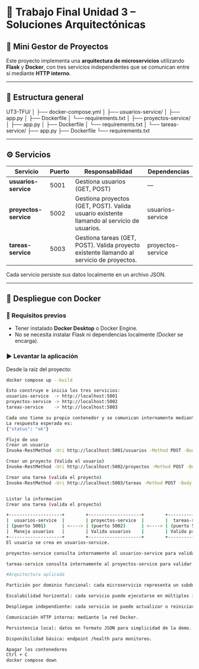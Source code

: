 # 🧩 Trabajo Final Unidad 3 – Soluciones Arquitectónicas

## 📘 Mini Gestor de Proyectos

Este proyecto implementa una **arquitectura de microservicios** utilizando **Flask** y **Docker**, con tres servicios independientes que se comunican entre sí mediante **HTTP interno**.

---

## 🧱 Estructura general


UT3-TFU/
│
├── docker-compose.yml
│
├── usuarios-service/
│ ├── app.py
│ ├── Dockerfile
│ └── requirements.txt
│
├── proyectos-service/
│ ├── app.py
│ ├── Dockerfile
│ └── requirements.txt
│
└── tareas-service/
├── app.py
├── Dockerfile
└── requirements.txt


---

## ⚙️ Servicios

| Servicio | Puerto | Responsabilidad | Dependencias |
|-----------|---------|----------------|---------------|
| **usuarios-service** | 5001 | Gestiona usuarios (GET, POST) | — |
| **proyectos-service** | 5002 | Gestiona proyectos (GET, POST). Valida usuario existente llamando al servicio de usuarios. | usuarios-service |
| **tareas-service** | 5003 | Gestiona tareas (GET, POST). Valida proyecto existente llamando al servicio de proyectos. | proyectos-service |

Cada servicio persiste sus datos localmente en un archivo JSON.

---

## 🐳 Despliegue con Docker

### 🔧 Requisitos previos
- Tener instalado **Docker Desktop** o Docker Engine.
- No se necesita instalar Flask ni dependencias localmente (Docker se encarga).

### ▶️ Levantar la aplicación

Desde la raíz del proyecto:
```bash
docker compose up --build

Esto construye e inicia los tres servicios:
usuarios-service  -> http://localhost:5001
proyectos-service -> http://localhost:5002
tareas-service    -> http://localhost:5003

Cada uno tiene su propio contenedor y se comunican internamente mediante la red tfu3_network.
La respuesta esperada es: 
{"status": "ok"}

Flujo de uso
Crear un usuario
Invoke-RestMethod -Uri http://localhost:5001/usuarios -Method POST -Body '{"nombre":"Claudio"}' -ContentType "application/json"

Crear un proyecto (Valida el usuario)
Invoke-RestMethod -Uri http://localhost:5002/proyectos -Method POST -Body '{"nombre":"App UT3", "usuario_id":1}' -ContentType "application/json"

Crear una tarea (valida el proyecto)
Invoke-RestMethod -Uri http://localhost:5003/tareas -Method POST -Body '{"nombre":"Diseñar endpoints", "proyecto_id":1}' -ContentType "application/json"


Listar la informacion
Crear una tarea (valida el proyecto)

+--------------------+        +--------------------+        +--------------------+
|  usuarios-service  |        | proyectos-service  |        |  tareas-service    |
| (puerto 5001)      | <----> | (puerto 5002)      | <----> | (puerto 5003)      |
|  Maneja usuarios   |        | Valida usuarios    |        | Valida proyectos   |
+--------------------+        +--------------------+        +--------------------+
El usuario se crea en usuarios-service.

proyectos-service consulta internamente al usuarios-service para validar el usuario_id.

tareas-service consulta internamente al proyectos-service para validar el proyecto_id.

#Arquitectura aplicada

Partición por dominio funcional: cada microservicio representa un subdominio del sistema.

Escalabilidad horizontal: cada servicio puede ejecutarse en múltiples instancias.

Despliegue independiente: cada servicio se puede actualizar o reiniciar sin afectar a los demás.

Comunicación HTTP interna: mediante la red Docker.

Persistencia local: datos en formato JSON para simplicidad de la demo.

Disponibilidad básica: endpoint /health para monitoreo.

Apagar los contenedores
Ctrl + C
docker compose down



